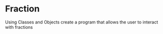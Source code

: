 # Fraction
Using Classes and Objects create a program that allows the user to interact with fractions
